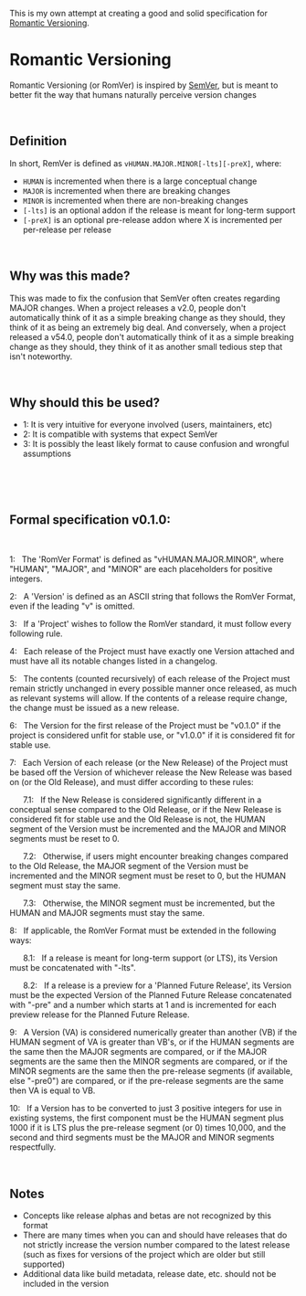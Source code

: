 This is my own attempt at creating a good and solid specification for [Romantic Versioning](https://github.com/romversioning/romver).



# Romantic Versioning

Romantic Versioning (or RomVer) is inspired by [SemVer](https://semver.org/), but is meant to better fit the way that humans naturally perceive version changes

<br>

## Definition

In short, RemVer is defined as `vHUMAN.MAJOR.MINOR[-lts][-preX]`, where:

- `HUMAN` is incremented when there is a large conceptual change
- `MAJOR` is incremented when there are breaking changes
- `MINOR` is incremented when there are non-breaking changes
- `[-lts]` is an optional addon if the release is meant for long-term support
- `[-preX]` is an optional pre-release addon where X is incremented per per-release per release

<br>

## Why was this made?

This was made to fix the confusion that SemVer often creates regarding MAJOR changes. When a project releases a v2.0, people don't automatically think of it as a simple breaking change as they should, they think of it as being an extremely big deal. And conversely, when a project released a v54.0, people don't automatically think of it as a simple breaking change as they should, they think of it as another small tedious step that isn't noteworthy.

<br>

## Why should this be used?

- 1: It is very intuitive for everyone involved (users, maintainers, etc)
- 2: It is compatible with systems that expect SemVer
- 3: It is possibly the least likely format to cause confusion and wrongful assumptions

<br>
<br>
<br>

## Formal specification v0.1.0:

<br>

1: &nbsp; The 'RomVer Format' is defined as "vHUMAN.MAJOR.MINOR", where "HUMAN", "MAJOR", and "MINOR" are each placeholders for positive integers.

2: &nbsp; A 'Version' is defined as an ASCII string that follows the RomVer Format, even if the leading "v" is omitted.

3: &nbsp; If a 'Project' wishes to follow the RomVer standard, it must follow every following rule.

4: &nbsp; Each release of the Project must have exactly one Version attached and must have all its notable changes listed in a changelog.

5: &nbsp; The contents (counted recursively) of each release of the Project must remain strictly unchanged in every possible manner once released, as much as relevant systems will allow. If the contents of a release require change, the change must be issued as a new release.

6: &nbsp; The Version for the first release of the Project must be "v0.1.0" if the project is considered unfit for stable use, or "v1.0.0" if it is considered fit for stable use.

7: &nbsp; Each Version of each release (or the New Release) of the Project must be based off the Version of whichever release the New Release was based on (or the Old Release), and must differ according to these rules:

&nbsp; &nbsp; &nbsp; 7.1: &nbsp; If the New Release is considered significantly different in a conceptual sense compared to the Old Release, or if the New Release is considered fit for stable use and the Old Release is not, the HUMAN segment of the Version must be incremented and the MAJOR and MINOR segments must be reset to 0.

&nbsp; &nbsp; &nbsp; 7.2: &nbsp; Otherwise, if users might encounter breaking changes compared to the Old Release, the MAJOR segment of the Version must be incremented and the MINOR segment must be reset to 0, but the HUMAN segment must stay the same.

&nbsp; &nbsp; &nbsp; 7.3: &nbsp; Otherwise, the MINOR segment must be incremented, but the HUMAN and MAJOR segments must stay the same.

8: &nbsp; If applicable, the RomVer Format must be extended in the following ways:

&nbsp; &nbsp; &nbsp; 8.1: &nbsp; If a release is meant for long-term support (or LTS), its Version must be concatenated with "-lts".

&nbsp; &nbsp; &nbsp; 8.2: &nbsp; If a release is a preview for a 'Planned Future Release', its Version must be the expected Version of the Planned Future Release concatenated with "-pre" and a number which starts at 1 and is incremented for each preview release for the Planned Future Release.

9: &nbsp; A Version (VA) is considered numerically greater than another (VB) if the HUMAN segment of VA is greater than VB's, or if the HUMAN segments are the same then the MAJOR segments are compared, or if the MAJOR segments are the same then the MINOR segments are compared, or if the MINOR segments are the same then the pre-release segments (if available, else "-pre0") are compared, or if the pre-release segments are the same then VA is equal to VB.

10: &nbsp; If a Version has to be converted to just 3 positive integers for use in existing systems, the first component must be the HUMAN segment plus 1000 if it is LTS plus the pre-release segment (or 0) times 10,000, and the second and third segments must be the MAJOR and MINOR segments respectfully.

<br>

## Notes

- Concepts like release alphas and betas are not recognized by this format
- There are many times when you can and should have releases that do not strictly increase the version number compared to the latest release (such as fixes for versions of the project which are older but still supported)
- Additional data like build metadata, release date, etc. should not be included in the version
